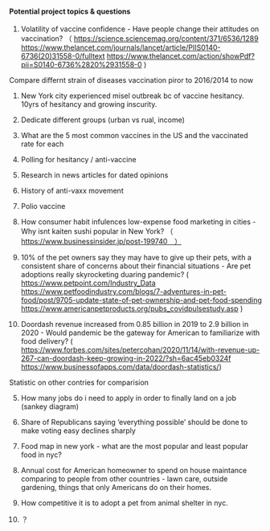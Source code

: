 #### Potential project topics & questions

1. Volatility of vaccine confidence - Have people change their attitudes on vaccination? 
（  https://science.sciencemag.org/content/371/6536/1289
https://www.thelancet.com/journals/lancet/article/PIIS0140-6736(20)31558-0/fulltext
https://www.thelancet.com/action/showPdf?pii=S0140-6736%2820%2931558-0 )

Compare differnt strain of diseases vaccination piror to 2016/2014 to now
1. New York city experienced misel outbreak bc of vaccine hesitancy. 10yrs of hesitancy and growing inscurity.
2. Dedicate different groups (urban vs rual, income)
3. What are the 5 most common vaccines in the US and the vaccinated rate for each 
4. Polling for hesitancy / anti-vaccine 
5. Research in news articles for dated opinions 
6. History of anti-vaxx movement
7. Polio vaccine



2. How consumer habit infulences low-expense food marketing in cities - Why isnt kaiten sushi popular in New York? 
（　https://www.businessinsider.jp/post-199740　）

3. 10% of the pet owners say they may have to give up their pets, with a consistent share of concerns about their financial situations - Are pet adoptions really skyrocketing duaring pandemic? 
 ( https://www.petpoint.com/Industry_Data 
 https://www.petfoodindustry.com/blogs/7-adventures-in-pet-food/post/9705-update-state-of-pet-ownership-and-pet-food-spending
 https://www.americanpetproducts.org/pubs_covidpulsestudy.asp )



4. Doordash revenue increased from 0.85 billion in 2019 to 2.9 billion in 2020 - Would pandemic be the gateway for American to familiarize with food delivery? 
 ( https://www.forbes.com/sites/petercohan/2020/11/14/with-revenue-up-267-can-doordash-keep-growing-in-2022/?sh=6ac45eb0324f 
 https://www.businessofapps.com/data/doordash-statistics/)

 Statistic on other contries for comparision

5. How many jobs do i need to apply in order to finally land on a job (sankey diagram)

6. Share of Republicans saying ‘everything possible’ should be done to make voting easy declines sharply

7. Food map in new york - what are the most popular and least popular food in nyc?

8. Annual cost for American homeowner to spend on house maintance comparing to people from other countries - lawn care, outside gardening, things that only Americans do on their homes.

9. How competitive it is to adopt a pet from animal shelter in nyc.

10. ？
